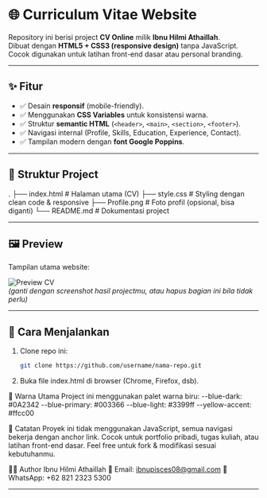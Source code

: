 # 🌐 Curriculum Vitae Website

Repository ini berisi project **CV Online** milik **Ibnu Hilmi Athaillah**.  
Dibuat dengan **HTML5 + CSS3 (responsive design)** tanpa JavaScript.  
Cocok digunakan untuk latihan front-end dasar atau personal branding.

---

## ✨ Fitur
- ✅ Desain **responsif** (mobile-friendly).
- ✅ Menggunakan **CSS Variables** untuk konsistensi warna.
- ✅ Struktur **semantic HTML** (`<header>`, `<main>`, `<section>`, `<footer>`).
- ✅ Navigasi internal (Profile, Skills, Education, Experience, Contact).
- ✅ Tampilan modern dengan **font Google Poppins**.

---

## 📂 Struktur Project
.
├── index.html # Halaman utama (CV)
├── style.css # Styling dengan clean code & responsive
├── Profile.png # Foto profil (opsional, bisa diganti)
└── README.md # Dokumentasi project


---

## 🖼️ Preview
Tampilan utama website:

![Preview CV](./preview.png)  
*(ganti dengan screenshot hasil projectmu, atau hapus bagian ini bila tidak perlu)*

---

## 🚀 Cara Menjalankan
1. Clone repo ini:
   ```bash
   git clone https://github.com/username/nama-repo.git
2. Buka file index.html di browser (Chrome, Firefox, dsb).

🎨 Warna Utama
Project ini menggunakan palet warna biru:
--blue-dark: #0A2342
--blue-primary: #003366
--blue-light: #3399ff
--yellow-accent: #ffcc00

📌 Catatan
Proyek ini tidak menggunakan JavaScript, semua navigasi bekerja dengan anchor link.
Cocok untuk portfolio pribadi, tugas kuliah, atau latihan front-end dasar.
Feel free untuk fork & modifikasi sesuai kebutuhanmu.

👨‍💻 Author
Ibnu Hilmi Athaillah
📧 Email: ibnupisces08@gmail.com
📱 WhatsApp: +62 821 2323 5300


---
